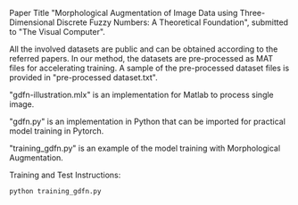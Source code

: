 Paper Title "Morphological Augmentation of Image Data using Three-Dimensional Discrete Fuzzy Numbers: A Theoretical Foundation", submitted to "The Visual Computer".  

All the involved datasets are public and can be obtained according to the referred papers. In our method, the datasets are pre-processed as MAT files for accelerating training. A sample of the pre-processed dataset files is provided in "pre-processed dataset.txt".  

"gdfn-illustration.mlx" is an implementation for Matlab to process single image.  

"gdfn.py" is an implementation in Python that can be imported for practical model training in Pytorch.  

"training_gdfn.py" is an example of the model training with Morphological Augmentation.  

Training and Test Instructions:  
```python
python training_gdfn.py

